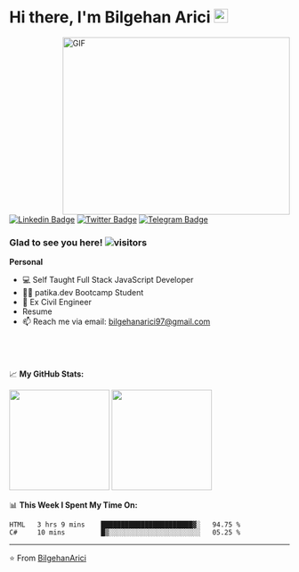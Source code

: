 # Hi there, I'm Bilgehan Arici <img src="https://media.giphy.com/media/hvRJCLFzcasrR4ia7z/giphy.gif" width="25px">

<!-- todo this gif source needs to change -->
<img align="right" alt="GIF" src="https://github.com/Gapur/Gapur/blob/master/coding.gif?raw=true" width="408" height="318" />

[![Linkedin Badge](https://img.shields.io/badge/-LinkedIn-0e76a8?style=flat-square&logo=Linkedin&logoColor=white)](https://www.linkedin.com/in/bilgehanarici/m)
[![Twitter Badge](https://img.shields.io/badge/-Twitter-00acee?style=flat-square&logo=Twitter&logoColor=white)](https://twitter.com/BilgehanArici)
[![Telegram Badge](https://img.shields.io/badge/-Telegram-0088cc?style=flat-square&logo=Telegram&logoColor=white)](https://t.me/BilgehanArici)
<!-- [![Website Badge](https://img.shields.io/badge/Website-3b5998?style=flat-square&logo=google-chrome&logoColor=white)](https://gkassym.netlify.app) -->
<!-- [![Medium Badge](https://img.shields.io/badge/medium-%2312100E.svg?&style=for-square&logo=medium&logoColor=white)](https://gapur-kassym.medium.com/) -->

 <!-- total visitor counter -->
### Glad to see you here! ![visitors](https://visitor-badge.glitch.me/badge?page_id=${BilgehanArici}.${416281047})
<!-- total visitor counter -->

**Personal**

- :computer: Self Taught Full Stack JavaScript Developer
- :man_student: patika.dev Bootcamp Student 
- 👷 Ex Civil Engineer 
- Resume <!-- todo resume page needs to be added  -->
- 📫 Reach me via email: bilgehanarici97@gmail.com 

<br>

#

📈 **My GitHub Stats:**

<p>
 <img height="180em" src="https://github-readme-stats.vercel.app/api/top-langs/?username=BilgehanArici&exclude_repo=KNN-Image-      Classification&show_icons=true&hide_border=true&layout=compact&langs_count=8"/> <img height="180em" src="https://github-readme-stats.vercel.app/api?username=BilgehanArici&show_icons=true&hide_border=true&&count_private=true&include_all_commits=true" />
</p>

📊 **This Week I Spent My Time On:**
<!--START_SECTION:waka-->
```text
HTML   3 hrs 9 mins    ███████████████████████▓░   94.75 % 
C#     10 mins         █▒░░░░░░░░░░░░░░░░░░░░░░░   05.25 % 
```
<!--END_SECTION:waka-->
---
⭐️ From [BilgehanArici](https://github.com/BilgehanArici)

